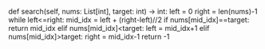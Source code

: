 def search(self, nums: List[int], target: int) -> int:
        left = 0 
        right = len(nums)-1
        while left<=right:
            mid_idx = left + (right-left)//2
            if nums[mid_idx]==target:
                return mid_idx
            elif nums[mid_idx]<target:
                left = mid_idx+1
            elif nums[mid_idx]>target:
                right = mid_idx-1
        return -1
